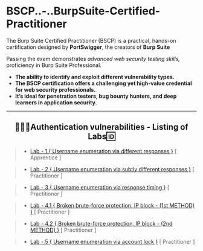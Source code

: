 # BSCP..-..BurpSuite-Certified-Practitioner
The Burp Suite Certified Practitioner (BSCP) is a practical, hands-on certification designed by **PortSwigger**, the creators of **Burp Suite** 

Passing the exam demonstrates *advanced web security testing skills,* proficiency in Burp Suite Professional.
- **The ability to identify and exploit different vulnerability types.**
- **The BSCP certification offers a challenging yet high-value credential for web security professionals.**
- **It’s ideal for penetration testers, bug bounty hunters, and deep learners in application security.**
---

<h2 align="center">👨🏻‍💻Authentication vulnerabilities - Listing of Labs🆔</h2>

> - [Lab - 1 { Username enumeration via different responses }](https://github.com/Nikunj-Sahani/BSCP..-..BurpSuite-Certified-Practitioner/tree/main/Stage-1.%20Apprentice%20Labs#lab-1-username-enumeration-via-different-responses) [ Apprentice ]

> - [Lab - 2 { Username enumeration via subtly different responses }](https://github.com/Nikunj-Sahani/BSCP..-..BurpSuite-Certified-Practitioner/blob/main/Stage-2.%20Practitioner%20Labs/PractitionerLab.md#lab--2---practitioner-) [ Practitioner ]

> - [Lab - 3 { Username enumeration via response timing }](https://github.com/Nikunj-Sahani/BSCP..-..BurpSuite-Certified-Practitioner/blob/main/Stage-2.%20Practitioner%20Labs/PractitionerLab.md#lab--3---practitioner-) [ Practitioner ]

> - [ Lab - 4.1 { Broken brute-force protection, IP block - (1st METHOD) }](https://github.com/Nikunj-Sahani/BSCP..-..BurpSuite-Certified-Practitioner/edit/main/Stage-2.%20Practitioner%20Labs/PRACTITIONERLAB.md#lab--41---practitioner-) [ Practitioner ]

> - [ Lab - 4.2 { Broken brute-force protection, IP block - (2nd METHOD) }](https://github.com/Nikunj-Sahani/BSCP..-..BurpSuite-Certified-Practitioner/edit/main/Stage-2.%20Practitioner%20Labs/PRACTITIONERLAB.md#lab--42---practitioner-) [ Practitioner ]

> - [ Lab - 5 { Username enumeration via account lock }](https://github.com/Nikunj-Sahani/BSCP..-..BurpSuite-Certified-Practitioner/blob/main/Stage-2.%20Practitioner%20Labs/PRACTITIONERLAB.md#lab--5---practitioner-) [ Practitioner ]
